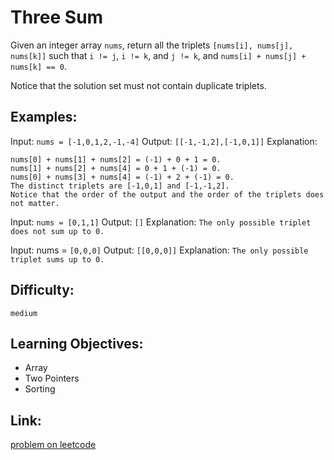 # Three Sum

Given an integer array `nums`, return all the triplets `[nums[i], nums[j], nums[k]]` such that `i != j`, `i != k`, and `j != k`, and `nums[i] + nums[j] + nums[k] == 0`.

Notice that the solution set must not contain duplicate triplets.


## Examples:

Input: `nums = [-1,0,1,2,-1,-4]`
Output: `[[-1,-1,2],[-1,0,1]]`
Explanation: 
```
nums[0] + nums[1] + nums[2] = (-1) + 0 + 1 = 0.
nums[1] + nums[2] + nums[4] = 0 + 1 + (-1) = 0.
nums[0] + nums[3] + nums[4] = (-1) + 2 + (-1) = 0.
The distinct triplets are [-1,0,1] and [-1,-1,2].
Notice that the order of the output and the order of the triplets does not matter.
```


Input: `nums = [0,1,1]`
Output: `[]`
Explanation: `The only possible triplet does not sum up to 0.`


Input: nums = `[0,0,0]`
Output: `[[0,0,0]]`
Explanation: `The only possible triplet sums up to 0.`

## Difficulty:

`medium`

## Learning Objectives:

+ Array
+ Two Pointers
+ Sorting



## Link:

[problem on leetcode](https://leetcode.com/problems/3sum/)

